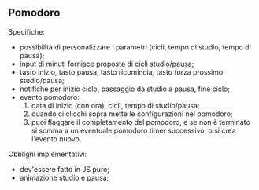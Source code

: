 ## Pomodoro
Specifiche:
- possibilità di personalizzare i parametri (cicli, tempo di studio, tempo di pausa);
- input di minuti fornisce proposta di cicli studio/pausa;
- tasto inizio, tasto pausa, tasto ricomincia, tasto forza prossimo studio/pausa;
- notifiche per inizio ciclo, passaggio da studio a pausa, fine ciclo;
- evento pomodoro:
  1. data di inizio (con ora), cicli, tempo di studio/pausa;
  2. quando ci clicchi sopra mette le configurazioni nel pomodoro;
  3. puoi flaggare il completamento del pomodoro, e se non è terminato si somma a un eventuale pomodoro timer successivo,
  o si crea l'evento nuovo.

Obblighi implementativi:
- dev'essere fatto in JS puro;
- animazione studio e pausa;
